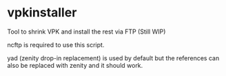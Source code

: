 # vpkinstaller
Tool to shrink VPK and install the rest via FTP (Still WIP)

ncftp is required to use this script.

yad (zenity drop-in replacement) is used by default but the references can also be replaced with zenity and it should work.
